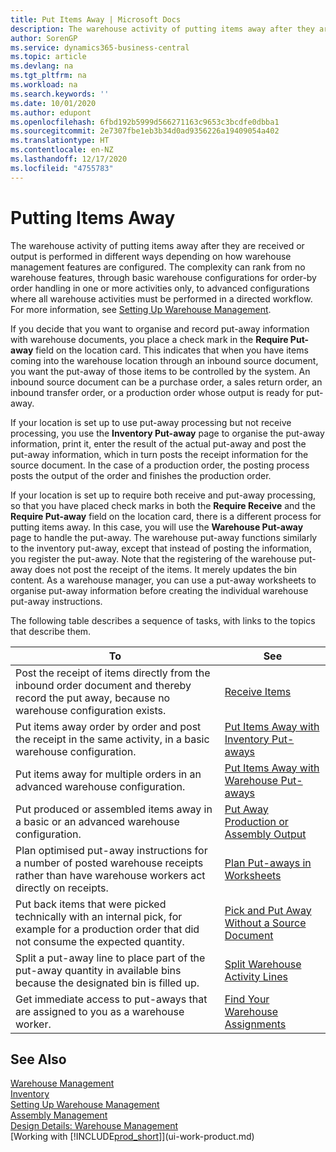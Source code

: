 ```yaml
---
title: Put Items Away | Microsoft Docs
description: The warehouse activity of putting items away after they are received or output is performed in different ways depending on how warehouse management features are configured.
author: SorenGP
ms.service: dynamics365-business-central
ms.topic: article
ms.devlang: na
ms.tgt_pltfrm: na
ms.workload: na
ms.search.keywords: ''
ms.date: 10/01/2020
ms.author: edupont
ms.openlocfilehash: 6fbd192b5999d566271163c9653c3bcdfe0dbba1
ms.sourcegitcommit: 2e7307fbe1eb3b34d0ad9356226a19409054a402
ms.translationtype: HT
ms.contentlocale: en-NZ
ms.lasthandoff: 12/17/2020
ms.locfileid: "4755783"
---
```

# <a name="putting-items-away"></a>Putting Items Away
The warehouse activity of putting items away after they are received or output is performed in different ways depending on how warehouse management features are configured. The complexity can rank from no warehouse features, through basic warehouse configurations for order-by order handling in one or more activities only, to advanced configurations where all warehouse activities must be performed in a directed workflow. For more information, see [Setting Up Warehouse Management](warehouse-setup-warehouse.md).

If you decide that you want to organise and record put-away information with warehouse documents, you place a check mark in the **Require Put-away** field on the location card. This indicates that when you have items coming into the warehouse location through an inbound source document, you want the put-away of those items to be controlled by the system. An inbound source document can be a purchase order, a sales return order, an inbound transfer order, or a production order whose output is ready for put-away.  

If your location is set up to use put-away processing but not receive processing, you use the **Inventory Put-away** page to organise the put-away information, print it, enter the result of the actual put-away and post the put-away information, which in turn posts the receipt information for the source document. In the case of a production order, the posting process posts the output of the order and finishes the production order.

If your location is set up to require both receive and put-away processing, so that you have placed check marks in both the **Require Receive** and the **Require Put-away** field on the location card, there is a different process for putting items away. In this case, you will use the **Warehouse Put-away** page to handle the put-away. The warehouse put-away functions similarly to the inventory put-away, except that instead of posting the information, you register the put-away. Note that the registering of the warehouse put-away does not post the receipt of the items. It merely updates the bin content. As a warehouse manager, you can use a put-away worksheets to organise put-away information before creating the individual warehouse put-away instructions.

The following table describes a sequence of tasks, with links to the topics that describe them.   

|**To**|**See**|  
|------------|-------------|  
|Post the receipt of items directly from the inbound order document and thereby record the put away, because no warehouse configuration exists.|[Receive Items](warehouse-how-receive-items.md)|  
|Put items away order by order and post the receipt in the same activity, in a basic warehouse configuration.|[Put Items Away with Inventory Put-aways](warehouse-how-to-put-items-away-with-inventory-put-aways.md)|  
|Put items away for multiple orders in an advanced warehouse configuration.|[Put Items Away with Warehouse Put-aways](warehouse-how-to-put-items-away-with-warehouse-put-aways.md)|  
|Put produced or assembled items away in a basic or an advanced warehouse configuration.|[Put Away Production or Assembly Output](warehouse-how-to-put-away-production-output.md)|
|Plan optimised put-away instructions for a number of posted warehouse receipts rather than have warehouse workers act directly on receipts.|[Plan Put-aways in Worksheets](warehouse-how-to-plan-put-aways-in-worksheets.md)|  
|Put back items that were picked technically with an internal pick, for example for a production order that did not consume the expected quantity.|[Pick and Put Away Without a Source Document](warehouse-how-to-create-put-aways-from-internal-put-aways.md)|
|Split a put-away line to place part of the put-away quantity in available bins because the designated bin is filled up.|[Split Warehouse Activity Lines](warehouse-how-to-split-warehouse-activity-lines.md)|
|Get immediate access to put-aways that are assigned to you as a warehouse worker.|[Find Your Warehouse Assignments](warehouse-how-to-find-your-warehouse-assignments.md)|    

## <a name="see-also"></a>See Also  
[Warehouse Management](warehouse-manage-warehouse.md)  
[Inventory](inventory-manage-inventory.md)  
[Setting Up Warehouse Management](warehouse-setup-warehouse.md)     
[Assembly Management](assembly-assemble-items.md)    
[Design Details: Warehouse Management](design-details-warehouse-management.md)  
[Working with [!INCLUDE[prod_short](includes/prod_short.md)]](ui-work-product.md)  
